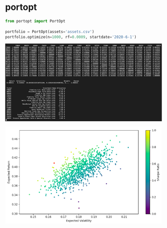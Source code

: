 # portopt

```python
from portopt import PortOpt

portfolio = PortOpt(assets='assets.csv')
portfolio.optimize(n=1000, rf=0.0009, startdate='2020-6-1')

```

![Image of output1](/images/1.png)

![Image of output2](/images/2.png)